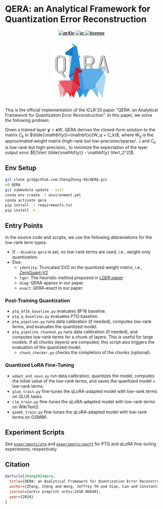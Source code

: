 # QERA: an Analytical Framework for Quantization Error Reconstruction

<h5 align="center">

[![arXiv](https://img.shields.io/badge/arXiv-2410.06040-b31b1b.svg)](https://arxiv.org/abs/2410.06040)
[![ic](https://img.shields.io/badge/Imperial-DeepWokLab-0D80D8)
](https://deepwok.github.io/)
[![license](https://img.shields.io/badge/License-Apache%202.0-D22128.svg)](/LICENSE)

</h5>


<h5 align="center">
<img src="./docs/logo.png" width="200">
</h5>

This is the official implementation of the ICLR'25 paper "QERA: an Analytical Framework for Quantization Error Reconstruction".
In this paper, we solve the following problem:

Given a trained layer $\mathbf{y}=\mathbf{x}W$, QERA derives the closed-form solution to the matrix $C_k$ in $\tilde{\mathbf{y}}=\mathbf{x}(W_q + C_k)$, where $W_q$ is the approximated weight matrix (high-rank but low-precision/sparse/...) and $C_k$ is low-rank but high-precision., to minimize the expectation of the layer output error $E[\Vert \tilde{\mathbf{y}} - \mathbf{y} \Vert_2^2]$.

## Env Setup

```bash
git clone git@github.com:ChengZhang-98/QERA.git
cd QERA
git submodule update --init
conda env create -f environment.yml
conda activate qera
pip install -r requirements.txt
pip install -e .
```

## Entry Points

In the source code and scripts, we use the following abbreviations for the low-rank term types:
- If `--disable-qera` is set, no low-rank terms are used, i.e., weight-only quantization.
- Else:
    - `identity`: Truncated SVD on the quantized weight matrix, i.e., [ZeroQuant-V2](https://arxiv.org/abs/2303.08302)
    - `lqer`: The heuristic method proposed in [LQER paper](https://arxiv.org/abs/2402.02446)
    - `diag`: QERA-approx in our paper.
    - `exact`: QERA-exact in our paper.


### Post-Training Quantization

- `ptq_bf16_baseline.py` evaluates BF16 baseline.
- `ptq_q_baseline.py` evaluates PTQ baseline.
- `ptq_pipeline.py` runs data calibration (if needed), computes low-rank terms, and evaluates the quantized model.
- `ptq_pipeline_chunked.py` runs data calibration (if needed), and computes low-rank terms for a chunk of layers. This is useful for large models. If all chunks (layers) are computed, this script also triggers the evaluation of the quantized model.
    - `chunk_checker.py` checks the completion of the chunks (optional).

### Quantized LoRA Fine-Tuning

- `adapt_and_save.py` run data calibration, quantizes the model, computes the initial value of the low-rank terms, and saves the quantized model + low-rank terms.
- `glue_train.py` fine-tunes the qLoRA-adapted model with low-rank terms on GLUE tasks.
- `clm_train.py` fine-tunes the qLoRA-adapted model with low-rank terms on WikiText2.
- `gsm8k_train.py` fine-tunes the qLoRA-adapted model with low-rank terms on GSM8K.

## Experiment Scripts

See [`experiments/ptq`](/experiments/ptq/) and [`experiments/qpeft`](/experiments/qpeft/) for PTQ and qLoRA fine-tuning experiments, respectively.

## Citation

```bibtex
@article{zhang2024qera,
  title={QERA: an Analytical Framework for Quantization Error Reconstruction},
  author={Zhang, Cheng and Wong, Jeffrey TH and Xiao, Can and Constantinides, George A and Zhao, Yiren},
  journal={arXiv preprint arXiv:2410.06040},
  year={2024}
}
```